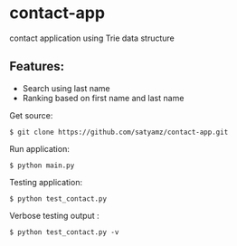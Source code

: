 # contact-app
contact application using Trie data structure

## Features:
  * Search using last name
  * Ranking based on first name and last name

Get source:
```
$ git clone https://github.com/satyamz/contact-app.git
```
Run application:
```
$ python main.py
```

Testing application:
```
$ python test_contact.py
```

Verbose testing output :
```
$ python test_contact.py -v
```
